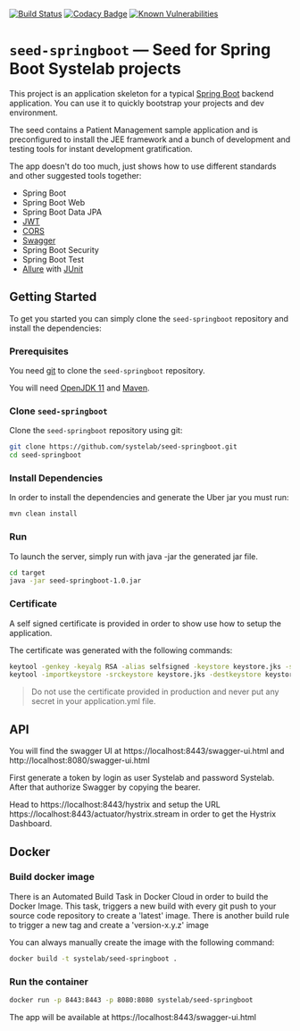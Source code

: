 [![Build Status](https://travis-ci.org/systelab/seed-springboot.svg?branch=master)](https://travis-ci.org/systelab/seed-springboot)
[![Codacy Badge](https://api.codacy.com/project/badge/Grade/7ce4e563c45b4d09a975d61bed7d5d50)](https://www.codacy.com/app/alfonsserra/seed-springboot?utm_source=github.com&amp;utm_medium=referral&amp;utm_content=systelab/seed-springboot&amp;utm_campaign=Badge_Grade)
[![Known Vulnerabilities](https://snyk.io/test/github/systelab/seed-springboot/badge.svg?targetFile=pom.xml)](https://snyk.io/test/github/systelab/seed-springboot?targetFile=pom.xml)

# `seed-springboot` — Seed for Spring Boot Systelab projects

This project is an application skeleton for a typical [Spring Boot][sboot] backend application. You can use it
to quickly bootstrap your projects and dev environment.

The seed contains a Patient Management sample application and is preconfigured to install the JEE
framework and a bunch of development and testing tools for instant development gratification.

The app doesn't do too much, just shows how to use different standards and other suggested tools together:

* Spring Boot
* Spring Boot Web
* Spring Boot Data JPA
* [JWT][jwt]
* [CORS][cors]
* [Swagger][swagger]
* Spring Boot Security
* Spring Boot Test
* [Allure][allure] with [JUnit][junit]

## Getting Started

To get you started you can simply clone the `seed-springboot` repository and install the dependencies:

### Prerequisites

You need [git][git] to clone the `seed-springboot` repository.

You will need [OpenJDK 11][jdk-download] and [Maven][maven].

### Clone `seed-springboot`

Clone the `seed-springboot` repository using git:

```bash
git clone https://github.com/systelab/seed-springboot.git
cd seed-springboot
```

### Install Dependencies

In order to install the dependencies and generate the Uber jar you must run:

```bash
mvn clean install
```

### Run

To launch the server, simply run with java -jar the generated jar file.

```bash
cd target
java -jar seed-springboot-1.0.jar
```

### Certificate

A self signed certificate is provided in order to show use how to setup the application.

The certificate was generated with the following commands:

```bash
keytool -genkey -keyalg RSA -alias selfsigned -keystore keystore.jks -storepass password -validity 365 -keysize 2048
keytool -importkeystore -srckeystore keystore.jks -destkeystore keystore.p12 -deststoretype pkcs12
```

> Do not use the certificate provided in production and never put any secret in your application.yml file.


## API

You will find the swagger UI at https://localhost:8443/swagger-ui.html and http://localhost:8080/swagger-ui.html 

First generate a token by login as user Systelab and password Systelab. After that authorize Swagger by copying the bearer.

Head to https://localhost:8443/hystrix and setup the URL https://localhost:8443/actuator/hystrix.stream in order to get the Hystrix Dashboard.

## Docker

### Build docker image

There is an Automated Build Task in Docker Cloud in order to build the Docker Image. 
This task, triggers a new build with every git push to your source code repository to create a 'latest' image.
There is another build rule to trigger a new tag and create a 'version-x.y.z' image

You can always manually create the image with the following command:

```bash
docker build -t systelab/seed-springboot . 
```

### Run the container

```bash
docker run -p 8443:8443 -p 8080:8080 systelab/seed-springboot
```

The app will be available at https://localhost:8443/swagger-ui.html




[git]: https://git-scm.com/
[sboot]: https://projects.spring.io/spring-boot/
[maven]: https://maven.apache.org/download.cgi
[jdk-download]: https://adoptopenjdk.net/
[JEE]: http://www.oracle.com/technetwork/java/javaee/tech/index.html
[jwt]: https://jwt.io/
[cors]: https://en.wikipedia.org/wiki/Cross-origin_resource_sharing
[swagger]: https://swagger.io/
[allure]: https://docs.qameta.io/allure/
[junit]: https://junit.org/junit5/


